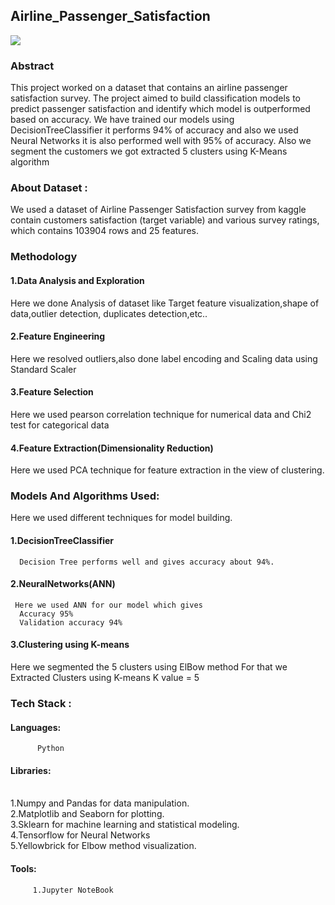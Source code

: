 <h2>Airline_Passenger_Satisfaction</h2>

<img src="https://cdn.dbusiness.com/wp-content/uploads/sites/33/2021/04/ACSIhotelflightsatisfaction.jpg">
<h3>Abstract</h3>
This project worked on a dataset that contains an airline passenger satisfaction survey. The project aimed to build classification models to predict passenger satisfaction and identify which model is outperformed based on accuracy. We have trained our models using DecisionTreeClassifier it performs 94% of accuracy and also we used Neural Networks it is also  performed well with 95% of accuracy.
Also we segment the customers we got extracted 5 clusters using K-Means algorithm

<h3>About Dataset :</h3>

We used a dataset of Airline Passenger Satisfaction survey from kaggle contain customers satisfaction (target variable) and various survey ratings, which contains 103904 rows and 25 features.

<h3>Methodology</h3>

<h4>1.Data Analysis and Exploration</h4>
  Here we done Analysis of dataset like Target feature visualization,shape of data,outlier detection, duplicates detection,etc..

<h4>2.Feature Engineering</h4>
 Here we resolved outliers,also done label encoding and Scaling data using Standard Scaler

<h4>3.Feature Selection</h4>
 Here we used pearson correlation technique for numerical data and Chi2 test for categorical data

<h4>4.Feature Extraction(Dimensionality Reduction)</h4>
Here we used PCA technique for feature extraction in the view of clustering.

<h3>Models And Algorithms Used:</h3>

Here we used different techniques for model building.

<h4>1.DecisionTreeClassifier</h4>

      Decision Tree performs well and gives accuracy about 94%.

<h4>2.NeuralNetworks(ANN)</h4>

     Here we used ANN for our model which gives 
      Accuracy 95%
      Validation accuracy 94%

<h4>3.Clustering using K-means</h4>
    Here we segmented the 5 clusters using ElBow method For that we Extracted Clusters using K-means K value = 5  


<h3>Tech Stack :</h3>

<h4>Languages:</h4>

          Python

<h4>Libraries:</h4>
<br>
1.Numpy and Pandas for data manipulation.<br>
2.Matplotlib and Seaborn for plotting.<br>
3.Sklearn for machine learning and statistical modeling.<br>
4.Tensorflow for Neural Networks<br>
5.Yellowbrick for Elbow method visualization.
<br>
<h4>Tools:</h4>

         1.Jupyter NoteBook
